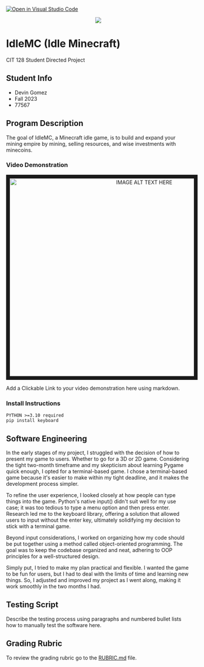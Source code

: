 [![Open in Visual Studio Code](https://classroom.github.com/assets/open-in-vscode-718a45dd9cf7e7f842a935f5ebbe5719a5e09af4491e668f4dbf3b35d5cca122.svg)](https://classroom.github.com/online_ide?assignment_repo_id=12374661&assignment_repo_type=AssignmentRepo)

<div align="center">
  <p>
    <img src='https://i.imgur.com/1R8GSrB.png'></img>
  </p>
</div>

# IdleMC (Idle Minecraft)

CIT 128 Student Directed Project

## Student Info

* Devin Gomez
* Fall 2023
* 77567

## Program Description

The goal of IdleMC, a Minecraft idle game, is to build and expand your mining empire by mining, selling resources, and wise investments with minecoins.

### Video Demonstration
<div align="center">
  <p>
    <a href="http://www.youtube.com/watch?feature=player_embedded&v=B7QvgdkoEsc
" target="_blank"><img src="http://img.youtube.com/vi/B7QvgdkoEsc/0.jpg" 
alt="IMAGE ALT TEXT HERE" width="720" height="540" border="10" /></a>
  </p>
</div>


Add a Clickable Link to your video demonstration here using markdown.

### Install Instructions
```console
PYTHON >=3.10 required
pip install keyboard
```

## Software Engineering

In the early stages of my project, I struggled with the decision of how to present my game to users. Whether to go for a 3D or 2D game. Considering the tight two-month timeframe and my skepticism about learning Pygame quick enough, I opted for a terminal-based game. I chose a terminal-based game because it's easier to make within my tight deadline, and it makes the development process simpler.

To refine the user experience, I looked closely at how people can type things into the game. Python's native input() didn't suit well for my use case; it was too tedious to type a menu option and then press enter. Research led me to the keyboard library, offering a solution that allowed users to input without the enter key, ultimately solidifying my decision to stick with a terminal game.

Beyond input considerations, I worked on organizing how my code should be put together using a method called object-oriented programming. The goal was to keep the codebase organized and neat, adhering to OOP principles for a well-structured design.

Simply put, I tried to make my plan practical and flexible. I wanted the game to be fun for users, but I had to deal with the limits of time and learning new things. So, I adjusted and improved my project as I went along, making it work smoothly in the two months I had.


## Testing Script

Describe the testing process using paragraphs and numbered bullet lists how to manually test the software here.

## Grading Rubric

To review the grading rubric go to the [RUBRIC.md](RUBRIC.md) file.
